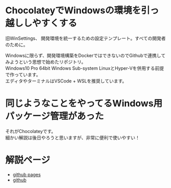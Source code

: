 # ChocolateyでWindowsの環境を引っ越ししやすくする
旧WinSettings、
開発環境を統一するための設定テンプレート。すべての開発者のために。

Windowsに限らず、開発環境構築をDockerではできないのでGithubで連携してみようという思想で始めたリポジトリ。  
Windows10 Pro 64bit Windows Sub-system LinuxとHyper-Vを併用する前提で作っています。  
エディタやターミナルはVSCode + WSLを推奨しています。

# 同じようなことをやってるWindows用パッケージ管理があった
それがChocolateyです。  
細かい解説は後日やろうと思いますが、非常に便利で使いやすい！

# 解説ページ
- [github pages](https://shimajima-eiji.io/resume/tech/chocolatey)
- [github](https://github.shimajima-eiji/Chocolatey)
